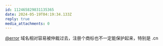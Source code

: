 ```yaml
---
id: 112465829831135365
date: 2024-05-19T04:19:34.133Z
reply: true
media_attachments: 0
---
```


[@error](https://m-i.im/@error) 域名相对容易被仲裁过去，注册个商标也不一定能保护起来，特别是 .cn

